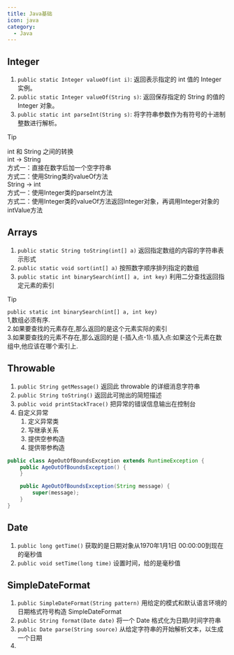 ```yaml
---
title: Java基础
icon: java
category:
  - Java
---
```


## Integer

1. `public static Integer valueOf(int i)`: 返回表示指定的 int 值的 Integer 实例。
2. `public static Integer valueOf(String s)`: 返回保存指定的 String 的值的 Integer 对象。
3. `public static int parseInt(String s)`: 将字符串参数作为有符号的十进制整数进行解析。

> [!tip]
> int 和 String 之间的转换<br>
> int -> String  <br>
> 方式一：直接在数字后加一个空字符串  <br>
> 方式二：使用String类的valueOf方法<br>
> String -> int  <br>
> 方式一：使用Integer类的parseInt方法  <br>
> 方式二：使用Integer类的valueOf方法返回Integer对象，再调用Integer对象的intValue方法<br>

## Arrays

1. `public static String toString(int[] a)`    返回指定数组的内容的字符串表示形式
2. `public static void sort(int[] a)`    按照数字顺序排列指定的数组
3. `public static int binarySearch(int[] a, int key)`    利用二分查找返回指定元素的索引

> [!tip]
> `public static int binarySearch(int[] a, int key)` <br>
> 1,数组必须有序.  <br>
> 2.如果要查找的元素存在,那么返回的是这个元素实际的索引 <br>
> 3.如果要查找的元素不存在,那么返回的是 (-插入点-1).插入点:如果这个元素在数组中,他应该在哪个索引上.  <br>

## Throwable

1. `public String getMessage()`    返回此 throwable 的详细消息字符串
2. `public String toString()`    返回此可抛出的简短描述
3. `public void printStackTrace()`    把异常的错误信息输出在控制台
4. 自定义异常
    1. 定义异常类
    2. 写继承关系
    3. 提供空参构造
    4. 提供带参构造

```java
public class AgeOutOfBoundsException extends RuntimeException {
    public AgeOutOfBoundsException() {
    }

    public AgeOutOfBoundsException(String message) {
        super(message);
    }
}

```

## Date

1. `public long getTime()`    获取的是日期对象从1970年1月1日 00:00:00到现在的毫秒值
2. `public void setTime(long time)`    设置时间，给的是毫秒值

## SimpleDateFormat

1. `public SimpleDateFormat(String pattern)`    用给定的模式和默认语言环境的日期格式符号构造 SimpleDateFormat
2. `public String format(Date date)`    将一个 Date 格式化为日期/时间字符串
3. `public Date parse(String source)`    从给定字符串的开始解析文本，以生成一个日期
4. 



